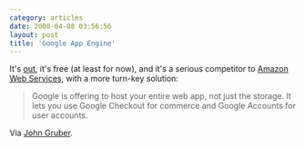 ```yaml
---
category: articles
date: 2008-04-08 03:56:56
layout: post
title: 'Google App Engine'
---
```


<p>It's <a href="http://code.google.com/appengine/">out</a>, it's free (at least for now), and it's a serious competitor to <a href="http://aws.amazon.com/">Amazon Web Services</a>, with a more turn-key solution:</p><blockquote> Google is offering to host your entire web app, not just the storage. It lets you use Google Checkout for commerce and Google Accounts for user accounts.</blockquote><p>Via <a href="http://daringfireball.net/">John Gruber</a>.</p>
